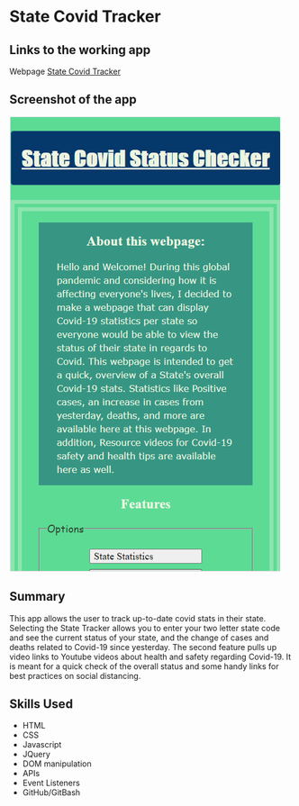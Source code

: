 State Covid Tracker
===================

Links to the working app
------------------------

Webpage [State Covid Tracker](https://brandonrupert94.github.io/covid-state-tracker/ "State Covid Tracker")


Screenshot of the app
---------------------
![State Covid Status Checker Screenshot](/images/covid-status-sc.png "App Screenshot")


Summary
-------
This app allows the user to track up-to-date covid stats in their state. 
Selecting the State Tracker allows you to enter your two letter state code 
and see the current status of your state, and the change of cases and deaths related
to Covid-19 since yesterday. The second feature pulls up video links to Youtube videos about health and safety regarding Covid-19. It is meant for a quick check of the overall status and some handy links for best practices on social distancing. 


Skills Used
-----------
*   HTML
*   CSS
*   Javascript
*   JQuery
*   DOM manipulation
*   APIs
*   Event Listeners
*   GitHub/GitBash

